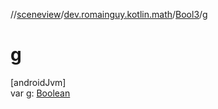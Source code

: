 //[sceneview](../../../index.md)/[dev.romainguy.kotlin.math](../index.md)/[Bool3](index.md)/[g](g.md)

# g

[androidJvm]\
var [g](g.md): [Boolean](https://kotlinlang.org/api/latest/jvm/stdlib/kotlin/-boolean/index.html)
